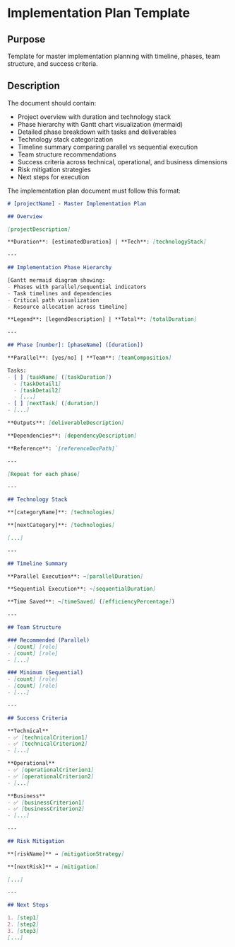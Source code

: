 # Implementation Plan Template

## Purpose

Template for master implementation planning with timeline, phases, team structure, and success criteria.

## Description

The document should contain:

- Project overview with duration and technology stack
- Phase hierarchy with Gantt chart visualization (mermaid)
- Detailed phase breakdown with tasks and deliverables
- Technology stack categorization
- Timeline summary comparing parallel vs sequential execution
- Team structure recommendations
- Success criteria across technical, operational, and business dimensions
- Risk mitigation strategies
- Next steps for execution

The implementation plan document must follow this format:

```md
# [projectName] - Master Implementation Plan

## Overview

[projectDescription]

**Duration**: [estimatedDuration] | **Tech**: [technologyStack]

---

## Implementation Phase Hierarchy

[Gantt mermaid diagram showing:
- Phases with parallel/sequential indicators
- Task timelines and dependencies
- Critical path visualization
- Resource allocation across timeline]

**Legend**: [legendDescription] | **Total**: [totalDuration]

---

## Phase [number]: [phaseName] ([duration])

**Parallel**: [yes/no] | **Team**: [teamComposition]

Tasks:
- [ ] [taskName] ([taskDuration])
  - [taskDetail1]
  - [taskDetail2]
  - [...]
- [ ] [nextTask] ([duration])
- [...]

**Outputs**: [deliverableDescription]

**Dependencies**: [dependencyDescription]

**Reference**: `[referenceDocPath]`

---

[Repeat for each phase]

---

## Technology Stack

**[categoryName]**: [technologies]

**[nextCategory]**: [technologies]

[...]

---

## Timeline Summary

**Parallel Execution**: ~[parallelDuration]

**Sequential Execution**: ~[sequentialDuration]

**Time Saved**: ~[timeSaved] ([efficiencyPercentage])

---

## Team Structure

### Recommended (Parallel)
- [count] [role]
- [count] [role]
- [...]

### Minimum (Sequential)
- [count] [role]
- [count] [role]
- [...]

---

## Success Criteria

**Technical**
- ✅ [technicalCriterion1]
- ✅ [technicalCriterion2]
- [...]

**Operational**
- ✅ [operationalCriterion1]
- ✅ [operationalCriterion2]
- [...]

**Business**
- ✅ [businessCriterion1]
- ✅ [businessCriterion2]
- [...]

---

## Risk Mitigation

**[riskName]** → [mitigationStrategy]

**[nextRisk]** → [mitigation]

[...]

---

## Next Steps

1. [step1]
2. [step2]
3. [step3]
[...]
```
